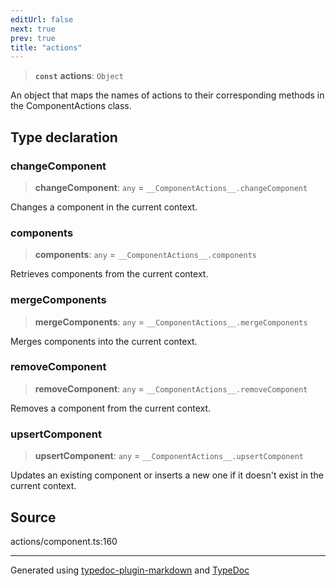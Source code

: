 ```yaml
---
editUrl: false
next: true
prev: true
title: "actions"
---
```


> **`const`** **actions**: `Object`

An object that maps the names of actions to their corresponding methods in the ComponentActions class.

## Type declaration

### changeComponent

> **changeComponent**: `any` = `__ComponentActions__.changeComponent`

Changes a component in the current context.

### components

> **components**: `any` = `__ComponentActions__.components`

Retrieves components from the current context.

### mergeComponents

> **mergeComponents**: `any` = `__ComponentActions__.mergeComponents`

Merges components into the current context.

### removeComponent

> **removeComponent**: `any` = `__ComponentActions__.removeComponent`

Removes a component from the current context.

### upsertComponent

> **upsertComponent**: `any` = `__ComponentActions__.upsertComponent`

Updates an existing component or inserts a new one if it doesn't exist in the current context.

## Source

actions/component.ts:160

***

Generated using [typedoc-plugin-markdown](https://www.npmjs.com/package/typedoc-plugin-markdown) and [TypeDoc](https://typedoc.org/)
